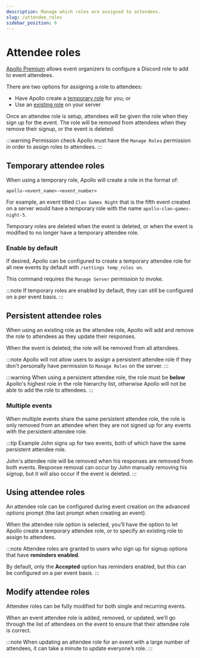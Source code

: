 ```yaml
---
description: Manage which roles are assigned to attendees.
slug: /attendee_roles
sidebar_position: 6
---
```


# Attendee roles

[Apollo Premium](https://apollo.fyi/premium) allows event organizers to
configure a Discord role to add to event attendees.

There are two options for assigning a role to attendees:

- Have Apollo create a [temporary role](#temporary-attendee-roles) for you; or
- Use an [existing role](#persistent-attendee-roles) on your server

Once an attendee role is setup, attendees will be given the role when they sign
up for the event. The role will be removed from attendees when they remove their
signup, or the event is deleted.

:::warning Permission check
Apollo must have the `Manage Roles` permission in order to assign roles to
attendees.
:::

## Temporary attendee roles
When using a temporary role, Apollo will create a role in the format of:
```
apollo-<event_name>-<event_number>
```

For example, an event titled `Clan Games Night` that is the fifth event created
on a server would have a temporary role with the name
`apollo-clan-games-night-5`.

Temporary roles are deleted when the event is deleted, or when the event is
modified to no longer have a temporary attendee role.

### Enable by default

If desired, Apollo can be configured to create a temporary attendee role for all
new events by default with `/settings temp_roles on`.

This command requires the `Manage Server` permission to invoke.

:::note
If temporary roles are enabled by default, they can still be configured on a
per event basis.
:::

## Persistent attendee roles

When using an existing role as the attendee role, Apollo will add and remove the
role to attendees as they update their responses.

When the event is deleted, the role will be removed from all attendees.

:::note
Apollo will not allow users to assign a persistent attendee role if they
don't personally have permission to `Manage Roles` on the server.
:::

:::warning
When using a persistent attendee role, the role must be **below**
Apollo's highest role in the role hierarchy list, otherwise Apollo will not
be able to add the role to attendees.
:::

### Multiple events

When multiple events share the same persistent attendee role, the role is only
removed from an attendee when they are not signed up for any events with the
persistent attendee role.

:::tip Example
John signs up for two events, both of which have the same persistent
attendee role.

John's attendee role will be removed when his responses are removed from
both events. Response removal can occur by John manually removing his
signup, but it will also occur if the event is deleted.
:::

## Using attendee roles

An attendee role can be configured during event creation on the advanced options
prompt (the last prompt when creating an event).

When the attendee role option is selected, you’ll have the option to let Apollo
create a temporary attendee role, or to specify an existing role to assign to
attendees.

:::note
Attendee roles are granted to users who sign up for signup options that have
**reminders enabled**.

By default, only the **Accepted** option has reminders enabled, but this can
be configured on a per event basis.
:::


## Modify attendee roles

Attendee roles can be fully modified for both single and recurring
events.

When an event attendee role is added, removed, or updated, we’ll go through the
list of attendees on the event to ensure that their attendee role is correct.

:::note
When updating an attendee role for an event with a large number of
attendees, it can take a minute to update everyone’s role.
:::
